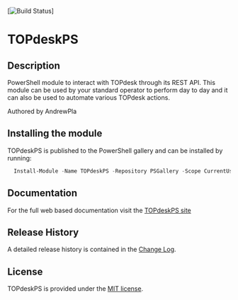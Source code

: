 [![Build Status](https://andrewplatech.visualstudio.com/TOPdeskPS/_apis/build/status/TOPdeskPS-TestValidation)]

# TOPdeskPS

## Description

PowerShell module to interact with TOPdesk through its REST API. This module can be used by your standard operator to perform day to day and it can also be used to automate various TOPdesk actions.

Authored by AndrewPla

## Installing the module
TOPdeskPS is published to the PowerShell gallery and can be installed by running:
```powershell
  Install-Module -Name TOPdeskPS -Repository PSGallery -Scope CurrentUser
``` 

## Documentation
For the full web based documentation visit the [TOPdeskPS site](andrewpla.github.io/TOPdeskPS) 

## Release History

A detailed release history is contained in the [Change Log](CHANGELOG.md).

## License

TOPdeskPS is provided under the [MIT license](LICENSE.md).
